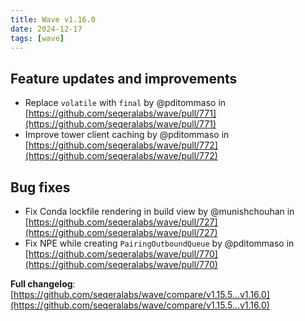 ```yaml
---
title: Wave v1.16.0
date: 2024-12-17
tags: [wave]
---
```


## Feature updates and improvements

- Replace `volatile` with `final` by @pditommaso in [https://github.com/seqeralabs/wave/pull/771](https://github.com/seqeralabs/wave/pull/771)
- Improve tower client caching by @pditommaso in [https://github.com/seqeralabs/wave/pull/772](https://github.com/seqeralabs/wave/pull/772)

## Bug fixes

- Fix Conda lockfile rendering in build view by @munishchouhan in [https://github.com/seqeralabs/wave/pull/727](https://github.com/seqeralabs/wave/pull/727)
- Fix NPE while creating `PairingOutboundQueue` by @pditommaso in [https://github.com/seqeralabs/wave/pull/770](https://github.com/seqeralabs/wave/pull/770)

**Full changelog**: [https://github.com/seqeralabs/wave/compare/v1.15.5...v1.16.0](https://github.com/seqeralabs/wave/compare/v1.15.5...v1.16.0)
